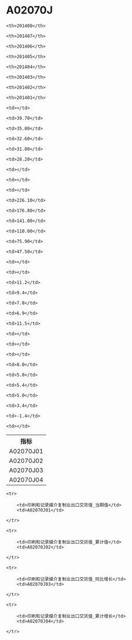 A02070J
======


<table>

<tr>
    <th>指标</th>
    
    <th>201408</th>
    
    <th>201407</th>
    
    <th>201406</th>
    
    <th>201405</th>
    
    <th>201404</th>
    
    <th>201403</th>
    
    <th>201402</th>
    
    <th>201401</th>
    
</tr>


<tr>
    <td>A02070J01</td>
    
    <td></td>
    
    <td>39.70</td>
    
    <td>35.80</td>
    
    <td>32.60</td>
    
    <td>31.80</td>
    
    <td>28.20</td>
    
    <td></td>
    
    <td></td>
    

</tr>

<tr>
    <td>A02070J02</td>
    
    <td></td>
    
    <td>226.10</td>
    
    <td>176.80</td>
    
    <td>141.00</td>
    
    <td>110.00</td>
    
    <td>75.90</td>
    
    <td>47.50</td>
    
    <td></td>
    

</tr>

<tr>
    <td>A02070J03</td>
    
    <td></td>
    
    <td>11.2</td>
    
    <td>9.4</td>
    
    <td>7.8</td>
    
    <td>6.9</td>
    
    <td>11.5</td>
    
    <td></td>
    
    <td></td>
    

</tr>

<tr>
    <td>A02070J04</td>
    
    <td></td>
    
    <td>8.0</td>
    
    <td>5.8</td>
    
    <td>5.4</td>
    
    <td>5.0</td>
    
    <td>3.4</td>
    
    <td>-1.4</td>
    
    <td></td>
    

</tr>


</table>

<table>
    
    <tr>

        <td>印刷和记录媒介复制业出口交货值_当期值</td>
        <td>A02070J01</td>

    </tr>
    
    <tr>

        <td>印刷和记录媒介复制业出口交货值_累计值</td>
        <td>A02070J02</td>

    </tr>
    
    <tr>

        <td>印刷和记录媒介复制业出口交货值_同比增长</td>
        <td>A02070J03</td>

    </tr>
    
    <tr>

        <td>印刷和记录媒介复制业出口交货值_累计增长</td>
        <td>A02070J04</td>

    </tr>
    
</table>
